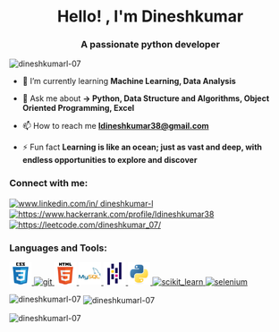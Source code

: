 <h1 align="center">Hello! , I'm Dineshkumar</h1>
<h3 align="center">A passionate python developer</h3>


<p align="left"> <img src="https://komarev.com/ghpvc/?username=dineshkumarl-07&label=Profile%20views&color=0e75b6&style=flat" alt="dineshkumarl-07" /> </p>

- 🌱 I’m currently learning **Machine Learning, Data Analysis**

- 💬 Ask me about **-> Python, Data Structure and Algorithms, Object Oriented Programming, Excel**

- 📫 How to reach me **ldineshkumar38@gmail.com**

- ⚡ Fun fact **Learning is like an ocean; just as vast and deep, with endless opportunities to explore and discover**

<h3 align="left">Connect with me:</h3>
<p align="left">
<a href="https://linkedin.com/in/www.linkedin.com/in/ dineshkumar-l" target="blank"><img align="center" src="https://raw.githubusercontent.com/rahuldkjain/github-profile-readme-generator/master/src/images/icons/Social/linked-in-alt.svg" alt="www.linkedin.com/in/ dineshkumar-l" height="30" width="40" /></a>
<a href="https://www.hackerrank.com/https://www.hackerrank.com/profile/ldineshkumar38" target="blank"><img align="center" src="https://raw.githubusercontent.com/rahuldkjain/github-profile-readme-generator/master/src/images/icons/Social/hackerrank.svg" alt="https://www.hackerrank.com/profile/ldineshkumar38" height="30" width="40" /></a>
<a href="https://www.leetcode.com/https://leetcode.com/dineshkumar_07/" target="blank"><img align="center" src="https://raw.githubusercontent.com/rahuldkjain/github-profile-readme-generator/master/src/images/icons/Social/leet-code.svg" alt="https://leetcode.com/dineshkumar_07/" height="30" width="40" /></a>
</p>

<h3 align="left">Languages and Tools:</h3>
<p align="left"> <a href="https://www.w3schools.com/css/" target="_blank" rel="noreferrer"> <img src="https://raw.githubusercontent.com/devicons/devicon/master/icons/css3/css3-original-wordmark.svg" alt="css3" width="40" height="40"/> </a> <a href="https://git-scm.com/" target="_blank" rel="noreferrer"> <img src="https://www.vectorlogo.zone/logos/git-scm/git-scm-icon.svg" alt="git" width="40" height="40"/> </a> <a href="https://grafana.com" target="_blank" rel="noreferrer"> <img src="https://raw.githubusercontent.com/devicons/devicon/master/icons/html5/html5-original-wordmark.svg" alt="html5" width="40" height="40"/> </a> <a href="https://www.mysql.com/" target="_blank" rel="noreferrer"> <img src="https://raw.githubusercontent.com/devicons/devicon/master/icons/mysql/mysql-original-wordmark.svg" alt="mysql" width="40" height="40"/> </a> <a href="https://pandas.pydata.org/" target="_blank" rel="noreferrer"> <img src="https://raw.githubusercontent.com/devicons/devicon/2ae2a900d2f041da66e950e4d48052658d850630/icons/pandas/pandas-original.svg" alt="pandas" width="40" height="40"/> </a> <a href="https://www.python.org" target="_blank" rel="noreferrer"> <img src="https://raw.githubusercontent.com/devicons/devicon/master/icons/python/python-original.svg" alt="python" width="40" height="40"/> </a> <a href="https://scikit-learn.org/" target="_blank" rel="noreferrer"> <img src="https://upload.wikimedia.org/wikipedia/commons/0/05/Scikit_learn_logo_small.svg" alt="scikit_learn" width="40" height="40"/> </a> <a href="https://www.selenium.dev" target="_blank" rel="noreferrer"> <img src="https://raw.githubusercontent.com/detain/svg-logos/780f25886640cef088af994181646db2f6b1a3f8/svg/selenium-logo.svg" alt="selenium" width="40" height="40"/> </a> </p>

<p><img align="left" src="https://github-readme-stats.vercel.app/api/top-langs?username=dineshkumarl-07&show_icons=true&locale=en&layout=compact" alt="dineshkumarl-07" /></p>

<p>&nbsp;<img align="center" src="https://github-readme-stats.vercel.app/api?username=dineshkumarl-07&show_icons=true&locale=en" alt="dineshkumarl-07" /></p>

<p><img align="center" src="https://github-readme-streak-stats.herokuapp.com/?user=dineshkumarl-07&" alt="dineshkumarl-07" /></p>
